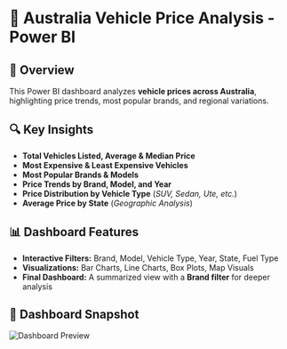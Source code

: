 # 🚗 Australia Vehicle Price Analysis - Power BI

## 📌 Overview  
This Power BI dashboard analyzes **vehicle prices across Australia**, highlighting price trends, most popular brands, and regional variations.  

## 🔍 Key Insights  
- **Total Vehicles Listed, Average & Median Price**  
- **Most Expensive & Least Expensive Vehicles**  
- **Most Popular Brands & Models**  
- **Price Trends by Brand, Model, and Year**  
- **Price Distribution by Vehicle Type** (*SUV, Sedan, Ute, etc.*)  
- **Average Price by State** (*Geographic Analysis*)  

## 📊 Dashboard Features  
- **Interactive Filters:** Brand, Model, Vehicle Type, Year, State, Fuel Type  
- **Visualizations:** Bar Charts, Line Charts, Box Plots, Map Visuals  
- **Final Dashboard:** A summarized view with a **Brand filter** for deeper analysis  

## 📸 Dashboard Snapshot  
![Dashboard Preview](dashboard_snapshot.png)
